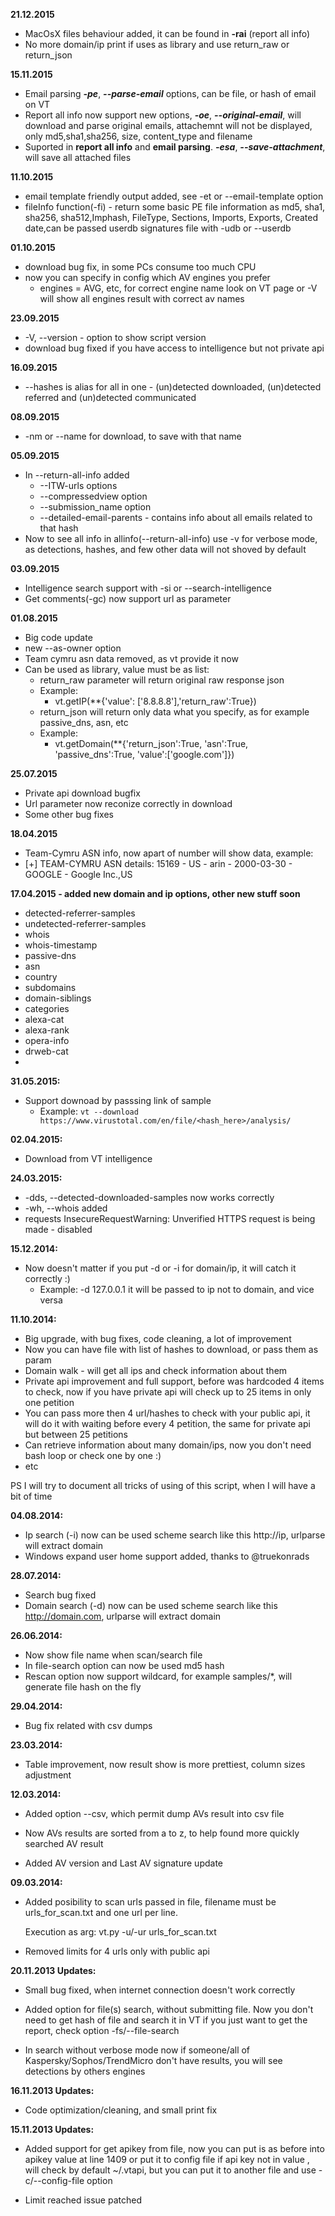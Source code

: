 **21.12.2015**
* MacOsX files behaviour added, it can be found in __-rai__ (report all info)
* No more domain/ip print if uses as library and use return_raw or return_json

**15.11.2015**
* Email parsing ___-pe___, ___--parse-email___ options, can be file, or hash of email on VT
* Report all info now support new options, ___-oe___, ___--original-email___, will download and parse original emails, attachemnt will not be displayed, only md5,sha1,sha256, size, content_type and filename
* Suported in __report all info__ and __email parsing__. ___-esa___, ___--save-attachment___, will save all attached files

**11.10.2015**
* email template friendly output added, see -et or --email-template option
* fileInfo function(-fi) - return some basic PE file information as md5, sha1, sha256, sha512,Imphash, FileType, Sections, Imports, Exports, Created date,can be passed userdb signatures file with -udb or --userdb

**01.10.2015**
* download bug fix, in some PCs consume too much CPU
* now you can specify in config which AV engines you prefer
	* engines = AVG, etc, for correct engine name look on VT page or -V will show all engines result with correct av names 

**23.09.2015**

* -V, --version - option to show script version
* download bug fixed if you have access to intelligence but not private api

**16.09.2015**
* --hashes is alias for all in one - (un)detected downloaded, (un)detected referred and (un)detected communicated

**08.09.2015**

* -nm or --name for download, to save with that name

**05.09.2015**
* In --return-all-info added
    * --ITW-urls options
    * --compressedview option
    * --submission_name option
    * --detailed-email-parents - contains info about all emails related to that hash
* Now to see all info in allinfo(--return-all-info) use -v for verbose mode, as detections, hashes, and few other data will not shoved by default

**03.09.2015**

* Intelligence search support with -si or --search-intelligence
* Get comments(-gc) now support url as parameter 

**01.08.2015**

* Big code update
* new --as-owner option
* Team cymru asn data removed, as vt provide it now
* Can be used as library, value must be as list:
	* return_raw parameter will return original raw response json 
	* Example:
		* vt.getIP(**{'value': ['8.8.8.8'],'return_raw':True})
	* return_json will return only data what you specify, as for example passive_dns, asn, etc
	* Example: 
		* vt.getDomain(**{'return_json':True, 'asn':True, 'passive_dns':True, 'value':['google.com']})

**25.07.2015**

* Private api download bugfix
* Url parameter now reconize correctly in download
* Some other bug fixes

**18.04.2015**

* Team-Cymru ASN info, now apart of number will show data, example:
* [+] TEAM-CYMRU ASN details:
	15169 - US - arin - 2000-03-30 - GOOGLE - Google Inc.,US

**17.04.2015 - added new domain and ip options, other new stuff soon**
* detected-referrer-samples
* undetected-referrer-samples
* whois
* whois-timestamp
* passive-dns
* asn
* country
* subdomains
* domain-siblings
* categories
* alexa-cat
* alexa-rank
* opera-info
* drweb-cat
*

**31.05.2015:**
* Support downoad by passsing link of sample
	* Example: `vt --download https://www.virustotal.com/en/file/<hash_here>/analysis/`

**02.04.2015:**
* Download from VT intelligence 

**24.03.2015:**
* -dds, --detected-downloaded-samples now works correctly
* -wh, --whois added
* requests InsecureRequestWarning: Unverified HTTPS request is being made - disabled


**15.12.2014:**
* Now doesn't matter if you put -d or -i for domain/ip, it will catch it correctly :)
  * Example: -d 127.0.0.1 it will be passed to ip not to domain, and vice versa 

**11.10.2014:**

* Big upgrade, with bug fixes, code cleaning, a lot of improvement
* Now you can have file with list of hashes to download, or pass them as param
* Domain walk - will get all ips and check information about them
* Private api improvement and full support, before was hardcoded 4 items to check, now if you have private api will check up to 25 items in only one petition
* You can pass more then 4 url/hashes to check with your public api, it will do it with waiting before every 4 petition, the same for private api but between 25 petitions
* Can retrieve information about many domain/ips, now you don't need bash loop or check one by one :)
* etc

PS I will try to document all tricks of using of this script, when I will have a bit of time

**04.08.2014:**

* Ip search (-i) now can be used scheme search like this http://ip, urlparse will extract domain
* Windows expand user home support added, thanks to @truekonrads

**28.07.2014:**

* Search bug fixed
* Domain search (-d) now can be used scheme search like this http://domain.com, urlparse will extract domain

**26.06.2014:**

* Now show file name when scan/search file
* In file-search option can now be used md5 hash
* Rescan option now support wildcard, for example samples/*, will generate file hash on the fly

**29.04.2014:**

* Bug fix related with csv dumps

**23.03.2014:**

* Table improvement, now result show is more prettiest, column sizes adjustment

**12.03.2014:**

* Added option --csv, which permit dump AVs result into csv file

* Now AVs results are sorted from a to z, to help found more quickly searched AV result

* Added AV version and Last AV signature update

**09.03.2014:**

* Added posibility to scan urls passed in file, filename must be urls_for_scan.txt and one url per line.

  Execution as arg: vt.py -u/-ur urls_for_scan.txt

* Removed limits for 4 urls only with public api

**20.11.2013 Updates:**

* Small bug fixed, when internet connection doesn't work correctly

* Added option for file(s) search, without submitting file.
Now you don't need to get hash of file and search it in VT if you just want to get the report, check option -fs/--file-search

* In search without verbose mode now if someone/all of Kaspersky/Sophos/TrendMicro
don't have results, you will see detections by others engines

**16.11.2013 Updates:**

* Code optimization/cleaning, and small print fix

**15.11.2013 Updates:**

* Added support for get apikey from file, now you can put is as before into apikey value at line 1409 or put it to config file
if api key not in value , will check by default ~/.vtapi, but you can put it to another file and use -c/--config-file option

* Limit reached issue patched
